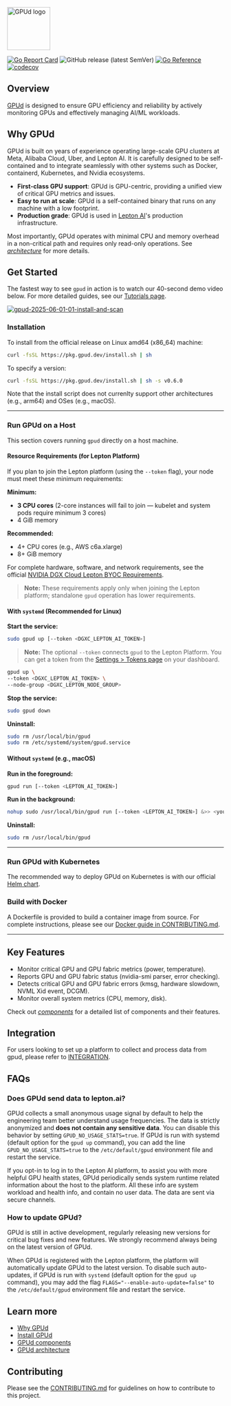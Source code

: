 <img src="./assets/gpud.svg" height="100" alt="GPUd logo">

[![Go Report Card](https://goreportcard.com/badge/github.com/leptonai/gpud)](https://goreportcard.com/report/github.com/leptonai/gpud)
![GitHub release (latest SemVer)](https://img.shields.io/github/v/release/leptonai/gpud?sort=semver)
[![Go Reference](https://pkg.go.dev/badge/github.com/leptonai/gpud.svg)](https://pkg.go.dev/github.com/leptonai/gpud)
[![codecov](https://codecov.io/gh/leptonai/gpud/graph/badge.svg?token=G8MGRK9X4A)](https://codecov.io/gh/leptonai/gpud)

## Overview

[GPUd](https://www.gpud.ai) is designed to ensure GPU efficiency and reliability by actively monitoring GPUs and effectively managing AI/ML workloads.

## Why GPUd

GPUd is built on years of experience operating large-scale GPU clusters at Meta, Alibaba Cloud, Uber, and Lepton AI. It is carefully designed to be self-contained and to integrate seamlessly with other systems such as Docker, containerd, Kubernetes, and Nvidia ecosystems.

- **First-class GPU support**: GPUd is GPU-centric, providing a unified view of critical GPU metrics and issues.
- **Easy to run at scale**: GPUd is a self-contained binary that runs on any machine with a low footprint.
- **Production grade**: GPUd is used in [Lepton AI](https://lepton.ai/)'s production infrastructure.

Most importantly, GPUd operates with minimal CPU and memory overhead in a non-critical path and requires only read-only operations. See [*architecture*](./docs/ARCHITECTURE.md) for more details.

## Get Started

The fastest way to see `gpud` in action is to watch our 40-second demo video below. For more detailed guides, see our [Tutorials page](./docs/TUTORIALS.md).

<a href="https://www.youtube.com/watch?v=sq-7_Zrv7-8" target="_blank">
<img src="https://i3.ytimg.com/vi/sq-7_Zrv7-8/maxresdefault.jpg" alt="gpud-2025-06-01-01-install-and-scan" />
</a>

### Installation

To install from the official release on Linux amd64 (x86_64) machine:

```bash
curl -fsSL https://pkg.gpud.dev/install.sh | sh
```

To specify a version:

```bash
curl -fsSL https://pkg.gpud.dev/install.sh | sh -s v0.6.0
```

Note that the install script does not currenlty support other architectures (e.g., arm64) and OSes (e.g., macOS).

---

### Run GPUd on a Host

This section covers running `gpud` directly on a host machine.

#### Resource Requirements (for Lepton Platform)

If you plan to join the Lepton platform (using the `--token` flag), your node must meet these minimum requirements:

**Minimum:**
- **3 CPU cores** (2-core instances will fail to join — kubelet and system pods require minimum 3 cores)
- 4 GiB memory

**Recommended:**
- 4+ CPU cores (e.g., AWS c6a.xlarge)
- 8+ GiB memory

For complete hardware, software, and network requirements, see the official [NVIDIA DGX Cloud Lepton BYOC Requirements](https://docs.nvidia.com/dgx-cloud/lepton/compute/bring-your-own-compute/requirements/).

> **Note:** These requirements apply only when joining the Lepton platform; standalone `gpud` operation has lower requirements.

#### With `systemd` (Recommended for Linux)

**Start the service:**

```bash
sudo gpud up [--token <DGXC_LEPTON_AI_TOKEN>]
```

> **Note:** The optional `--token` connects `gpud` to the Lepton Platform. You can get a token from the [Settings > Tokens page](https://dashboard.dgxc-lepton.nvidia.com) on your dashboard.

```bash
gpud up \
--token <DGXC_LEPTON_AI_TOKEN> \
--node-group <DGXC_LEPTON_NODE_GROUP>
```

**Stop the service:**

```bash
sudo gpud down
```

**Uninstall:**

```bash
sudo rm /usr/local/bin/gpud
sudo rm /etc/systemd/system/gpud.service
```

#### Without `systemd` (e.g., macOS)

**Run in the foreground:**

```bash
gpud run [--token <LEPTON_AI_TOKEN>]
```

**Run in the background:**

```bash
nohup sudo /usr/local/bin/gpud run [--token <LEPTON_AI_TOKEN>] &>> <your_log_file_path> &
```

**Uninstall:**

```bash
sudo rm /usr/local/bin/gpud
```

---

### Run GPUd with Kubernetes

The recommended way to deploy GPUd on Kubernetes is with our official [Helm chart](./deployments/helm/gpud/README.md).

### Build with Docker

A Dockerfile is provided to build a container image from source. For complete instructions, please see our [Docker guide in CONTRIBUTING.md](CONTRIBUTING.md#building-with-docker).

---

## Key Features

- Monitor critical GPU and GPU fabric metrics (power, temperature).
- Reports  GPU and GPU fabric status (nvidia-smi parser, error checking).
- Detects critical GPU and GPU fabric errors (kmsg, hardware slowdown, NVML Xid event, DCGM).
- Monitor overall system metrics (CPU, memory, disk).

Check out [*components*](./docs/COMPONENTS.md) for a detailed list of components and their features.

## Integration

For users looking to set up a platform to collect and process data from gpud, please refer to [INTEGRATION](./docs/INTEGRATION.md).

## FAQs

### Does GPUd send data to lepton.ai?

GPUd collects a small anonymous usage signal by default to help the engineering team better understand usage frequencies. The data is strictly anonymized and **does not contain any sensitive data**. You can disable this behavior by setting `GPUD_NO_USAGE_STATS=true`. If GPUd is run with systemd (default option for the `gpud up` command), you can add the line `GPUD_NO_USAGE_STATS=true` to the `/etc/default/gpud` environment file and restart the service.

If you opt-in to log in to the Lepton AI platform, to assist you with more helpful GPU health states, GPUd periodically sends system runtime related information about the host to the platform. All these info are system workload and health info, and contain no user data. The data are sent via secure channels.

### How to update GPUd?

GPUd is still in active development, regularly releasing new versions for critical bug fixes and new features. We strongly recommend always being on the latest version of GPUd.

When GPUd is registered with the Lepton platform, the platform will automatically update GPUd to the latest version. To disable such auto-updates, if GPUd is run with `systemd` (default option for the `gpud up` command), you may add the flag `FLAGS="--enable-auto-update=false"` to the `/etc/default/gpud` environment file and restart the service.

## Learn more

- [Why GPUd](./docs/WHY.md)
- [Install GPUd](./docs/INSTALL.md)
- [GPUd components](./docs/COMPONENTS.md)
- [GPUd architecture](./docs/ARCHITECTURE.md)

## Contributing

Please see the [CONTRIBUTING.md](CONTRIBUTING.md) for guidelines on how to contribute to this project.
